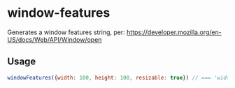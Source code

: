 # window-features

Generates a window features string, per: https://developer.mozilla.org/en-US/docs/Web/API/Window/open

## Usage

```javascript
windowFeatures({width: 100, height: 100, resizable: true}) // === 'width=100,height=100,resizable=yes'
```